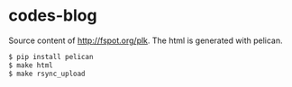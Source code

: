 codes-blog
==========

Source content of http://fspot.org/plk.
The html is generated with pelican.

```bash
$ pip install pelican
$ make html
$ make rsync_upload
```
